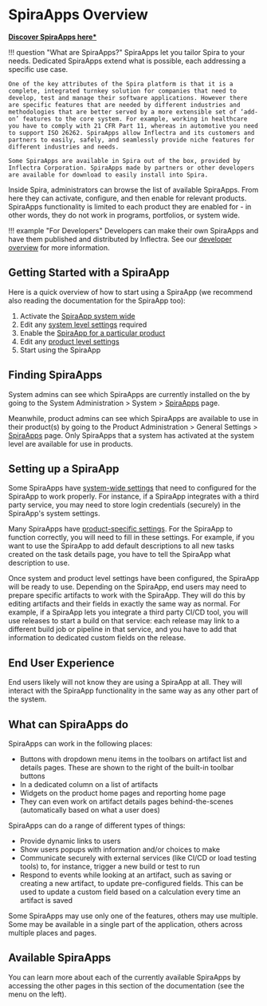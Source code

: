 # SpiraApps Overview
**[Discover SpiraApps here*](https://www.inflectra.com/Products/SpiraApps/)**

!!! question "What are SpiraApps?"
    SpiraApps let you tailor Spira to your needs. Dedicated SpiraApps extend what is possible, each addressing a specific use case.

    One of the key attributes of the Spira platform is that it is a complete, integrated turnkey solution for companies that need to develop, test and manage their software applications. However there are specific features that are needed by different industries and methodologies that are better served by a more extensible set of ‘add-on’ features to the core system. For example, working in healthcare you have to comply with 21 CFR Part 11, whereas in automotive you need to support ISO 26262. SpiraApps allow Inflectra and its customers and partners to easily, safely, and seamlessly provide niche features for different industries and needs.

    Some SpiraApps are available in Spira out of the box, provided by Inflectra Corporation. SpiraApps made by partners or other developers are available for download to easily install into Spira.

Inside Spira, administrators can browse the list of available SpiraApps. From here they can activate, configure, and then enable for relevant products. SpiraApps functionality is limited to each product they are enabled for - in other words, they do not work in programs, portfolios, or system wide.

!!! example "For Developers"
    Developers can make their own SpiraApps and have them published and distributed by Inflectra. See our [developer overview](../Developers/SpiraApps-Overview.md) for more information.

## Getting Started with a SpiraApp
Here is a quick overview of how to start using a SpiraApp (we recommend also reading the documentation for the SpiraApp too):

1. Activate the [SpiraApp system wide](../Spira-Administration-Guide/System.md/#spiraapps)
2. Edit any [system level settings](../Spira-Administration-Guide/System.md/#spiraapp-settings) required
3. Enable the [SpiraApp for a particular product](../Spira-Administration-Guide/Product-General-Settings.md/#spiraapps)
4. Edit any [product level settings](../Spira-Administration-Guide/Product-General-Settings.md/#spiraapp-settings)
5. Start using the SpiraApp

## Finding SpiraApps
System admins can see which SpiraApps are currently installed on the by going to the System Administration > System > [SpiraApps](../Spira-Administration-Guide/System.md/#spiraapps) page.

Meanwhile, product admins can see which SpiraApps are available to use in their product(s) by going to the Product Administration > General Settings > [SpiraApps](../Spira-Administration-Guide/Product-General-Settings.md/#spiraapps) page. Only SpiraApps that a system has activated at the system level are available for use in products.

## Setting up a SpiraApp
Some SpiraApps have [system-wide settings](../Spira-Administration-Guide/System.md/#spiraapp-settings) that need to configured for the SpiraApp to work properly. For instance, if a SpiraApp integrates with a third party service, you may need to store login credentials (securely) in the SpiraApp's system settings.

Many SpiraApps have [product-specific settings](../Spira-Administration-Guide/Product-General-Settings.md/#spiraapp-settings). For the SpiraApp to function correctly, you will need to fill in these settings. For example, if you want to use the SpiraApp to add default descriptions to all new tasks created on the task details page, you have to tell the SpiraApp what description to use.

Once system and product level settings have been configured, the SpiraApp will be ready to use. Depending on the SpiraApp, end users may need to prepare specific artifacts to work with the SpiraApp. They will do this by editing artifacts and their fields in exactly the same way as normal. For example, if a SpiraApp lets you integrate a third party CI/CD tool, you will use releases to start a build on that service: each release may link to a different build job or pipeline in that service, and you have to add that information to dedicated custom fields on the release.

## End User Experience
End users likely will not know they are using a SpiraApp at all. They will interact with the SpiraApp functionality in the same way as any other part of the system.

## What can SpiraApps do
SpiraApps can work in the following places:

- Buttons with dropdown menu items in the toolbars on artifact list and details pages. These are shown to the right of the built-in toolbar buttons
- In a dedicated column on a list of artifacts
- Widgets on the product home pages and reporting home page
- They can even work on artifact details pages behind-the-scenes (automatically based on what a user does)

SpiraApps can do a range of different types of things:

- Provide dynamic links to users
- Show users popups with information and/or choices to make
- Communicate securely with external services (like CI/CD or load testing tools) to, for instance, trigger a new build or test to run
- Respond to events while looking at an artifact, such as saving or creating a new artifact, to update pre-configured fields. This can be used to update a custom field based on a calculation every time an artifact is saved

Some SpiraApps may use only one of the features, others may use multiple. Some may be available in a single part of the application, others across multiple places and pages.

## Available SpiraApps
You can learn more about each of the currently available SpiraApps by accessing the other pages in this section of the documentation (see the menu on the left).